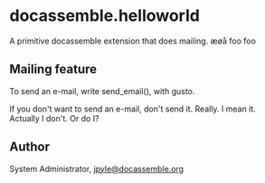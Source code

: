 # docassemble.helloworld

A primitive docassemble extension that does mailing.  æøå foo foo

## Mailing feature

To send an e-mail, write send_email(), with gusto.

If you don't want to send an e-mail, don't send it.  Really.  I mean it.  
Actually I don't.  Or do I?

## Author

System Administrator, jpyle@docassemble.org

